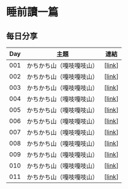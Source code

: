 # 睡前讀一篇

## 每日分享 

| Day |  主題 |連結 |
| ------ | ------ | :------: |
| 001 |  かちかち山（嘎吱嘎吱山） |[[link](https://www.facebook.com/groups/1113446758690591/permalink/1135026039865996/)] |
| 002 |  かちかち山（嘎吱嘎吱山） |[[link](https://www.facebook.com/groups/1113446758690591/permalink/1135846506450616/)] |
| 003 |  かちかち山（嘎吱嘎吱山） |[[link](https://www.facebook.com/groups/1113446758690591/permalink/1136919583009975/)] |
| 004 |  かちかち山（嘎吱嘎吱山） |[[link](https://www.facebook.com/groups/1113446758690591/permalink/1137888909579709/)] |
| 005 |  かちかち山（嘎吱嘎吱山） |[[link](https://www.facebook.com/groups/1113446758690591/permalink/1138897212812212/)] |
| 006 |  かちかち山（嘎吱嘎吱山） |[[link](https://www.facebook.com/groups/1113446758690591/permalink/1139573716077895/)] |
| 007 |  かちかち山（嘎吱嘎吱山） |[[link](https://www.facebook.com/groups/1113446758690591/permalink/1144000862301847/)] |
| 008 |  かちかち山（嘎吱嘎吱山） |[[link](https://www.facebook.com/groups/1113446758690591/permalink/1145050985530168/)] |
| 009 |  かちかち山（嘎吱嘎吱山） |[[link](https://www.facebook.com/groups/1113446758690591/permalink/1145467802155153/)] |
| 010 |  かちかち山（嘎吱嘎吱山） |[[link](https://www.facebook.com/groups/1113446758690591/permalink/1147859471915986/)] |
| 011 |  かちかち山（嘎吱嘎吱山） |[[link](https://www.facebook.com/groups/1113446758690591/permalink/1148843271817606/)] |

